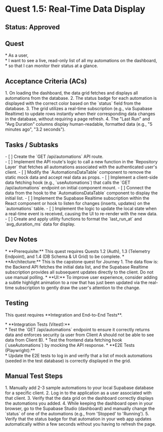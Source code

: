 # Quest 1.5: Real-Time Data Display

## Status: Approved

## Quest

\* As a user,  
\* I want to see a live, read-only list of all my automations on the dashboard,  
\* so that I can monitor their status at a glance.

## Acceptance Criteria (ACs)

1\.  On loading the dashboard, the data grid fetches and displays all
     automations from the database.
2\.  The status badge for each automation is displayed with the correct color
     based on the \`status\` field from the database.
3\.  The grid utilizes a real-time subscription (e.g., via Supabase
     Realtime) to update rows instantly when their corresponding data changes
     in the database, without requiring a page refresh.
4\.  The "Last Run" and "Avg Duration" columns display human-readable,
     formatted data (e.g., "5 minutes ago", "3.2 seconds").

## Tasks / Subtasks

\- \[ \] Create the \`GET /api/automations\` API route.  
\- \[ \] Implement the API route's logic to call a new function in the
       \`Repository Layer\` that fetches all automations associated with the
       authenticated user's client.
\- \[ \] Modify the \`AutomationsDataTable\` component to remove the static
       mock data and accept real data as props.
\- \[ \] Implement a client-side data fetching hook (e.g., \`useAutomations\`)
       that calls the \`GET /api/automations\` endpoint on initial component
       mount.
\- \[ \] Connect the data from the hook to the \`AutomationsDataTable\`
       component to display the initial list.
\- \[ \] Implement the Supabase Realtime subscription within the React
       component or hook to listen for changes (inserts, updates) on the
       \`automations\` table.
\- \[ \] Implement the logic to update the local state when a real-time event
       is received, causing the UI to re-render with the new data.
\- \[ \] Create and apply utility functions to format the \`last\_run\_at\`
       and \`avg\_duration\_ms\` data for display.

## Dev Notes

\* \*\*Prerequisite:\*\* This quest requires Quests 1.2 (Auth), 1.3
  (Telemetry Endpoint), and 1.4 (DB Schema & UI Grid) to be complete.
\* \*\*Architecture:\*\* This is the capstone quest for Journey 1\. The data
  flow is: the Backend API fetches the initial data list, and the Supabase
  Realtime subscription provides all subsequent updates directly to the
  client. Do not use manual polling.
\* \*\*UI:\*\* To improve user experience, consider adding a subtle highlight
  animation to a row that has just been updated via the real-time subscription
  to gently draw the user's attention to the change.

## Testing

This quest requires \*\*Integration and End-to-End Tests\*\*.

\* \*\*Integration Tests (Vitest):\*\*  
    \* Test the \`GET /api/automations\` endpoint to ensure it correctly
      returns data and enforces security (a user from Client A should not be
      able to see data from Client B).
    \* Test the frontend data fetching hook (\`useAutomations\`) by mocking
      the API response.
\* \*\*E2E Tests (Playwright):\*\*  
    \* Update the E2E tests to log in and verify that a list of mock
      automations (seeded in the test database) is correctly displayed in
      the grid.

## Manual Test Steps  

1\.  Manually add 2-3 sample automations to your local Supabase database for
     a specific client.
2\.  Log in to the application as a user associated with that client.
3\.  Verify that the data grid on the dashboard correctly displays the
     automations you added.
4\.  While keeping the dashboard open in your browser, go to the Supabase
     Studio (dashboard) and manually change the \`status\` of one of the
     automations (e.g., from 'Stopped' to 'Running').
5\.  Verify that the status badge for that automation in your web app
     updates automatically within a few seconds without you having to refresh
     the page.
